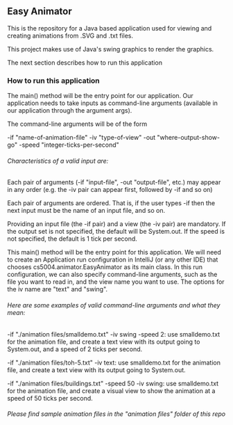 <h2> Easy Animator </h2>

<p> This is the repository for a Java based application used for viewing and creating animations from 
.SVG and .txt files. </p>
<p> This project makes use of Java's swing graphics to render the graphics.</p>
<p> The next section describes how to run this application</p>


<a name="run"><h3> How to run this application </h3></a>
<p>The main() method will be the entry point for our application. Our application needs to take 
inputs as command-line arguments (available in our application through the argument args).
   
   The command-line arguments will be of the form
   
   -if "name-of-animation-file" -iv "type-of-view" -out "where-output-show-go" -speed "integer-ticks-per-second"
   
   <h6>Characteristics of a valid input are:</h6>
   
   Each pair of arguments (-if "input-file", -out "output-file", etc.) may appear in any order 
   (e.g. the -iv pair can appear first, followed by -if and so on)
   
   Each pair of arguments are ordered. That is, if the user types -if then the next input must be 
   the name of an input file, and so on.
   
   Providing an input file (the -if pair) and a view (the -iv pair) are mandatory. If the output 
   set is not specified, the default will be System.out. If the speed is not specified, the default 
   is 1 tick per second.
   
   This main() method will be the entry point for this application. We will need to create an 
   Application run configuration in IntelliJ (or any other IDE) that chooses cs5004.animator.EasyAnimator 
   as its main class. In this run configuration, we can also specify command-line arguments, 
   such as the file you want to read in, and the view name you want to use. 
   The options for the iv name are "text" and "swing".
   
   <h6>Here are some examples of valid command-line arguments and what they mean:</h6>
   
   -if "./animation files/smalldemo.txt" -iv swing -speed 2: use smalldemo.txt for the animation file, and create a 
   text view with its output going to System.out, and a speed of 2 ticks per second.
   
   -if "./animation files/toh-5.txt" -iv text: use smalldemo.txt for the animation file, and create a text view 
   with its output going to System.out.
   
   -if "./animation files/buildings.txt" -speed 50 -iv swing: use smalldemo.txt for the animation file, and create a 
   visual view to show the animation at a speed of 50 ticks per second.
   
   <h6> Please find sample animation files in the "animation files" folder of this repo </h6>
   </p>

